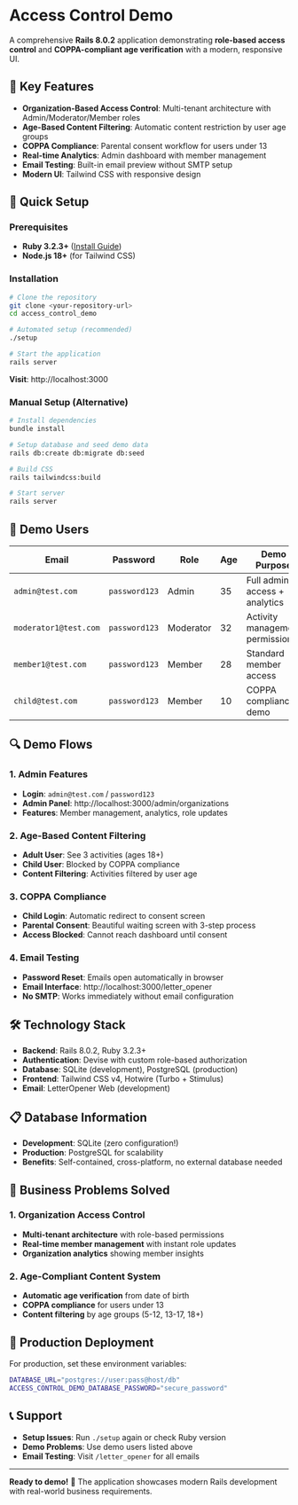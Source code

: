 # Access Control Demo

A comprehensive **Rails 8.0.2** application demonstrating **role-based access control** and **COPPA-compliant age verification** with a modern, responsive UI.

## 🎯 Key Features

- **Organization-Based Access Control**: Multi-tenant architecture with Admin/Moderator/Member roles
- **Age-Based Content Filtering**: Automatic content restriction by user age groups
- **COPPA Compliance**: Parental consent workflow for users under 13
- **Real-time Analytics**: Admin dashboard with member management
- **Email Testing**: Built-in email preview without SMTP setup
- **Modern UI**: Tailwind CSS with responsive design

## 🚀 Quick Setup

### Prerequisites
- **Ruby 3.2.3+** ([Install Guide](https://www.ruby-lang.org/en/downloads/))
- **Node.js 18+** (for Tailwind CSS)

### Installation

```bash
# Clone the repository
git clone <your-repository-url>
cd access_control_demo

# Automated setup (recommended)
./setup

# Start the application
rails server
```

**Visit**: http://localhost:3000

### Manual Setup (Alternative)

```bash
# Install dependencies
bundle install

# Setup database and seed demo data
rails db:create db:migrate db:seed

# Build CSS
rails tailwindcss:build

# Start server
rails server
```

## 👥 Demo Users

| Email | Password | Role | Age | Demo Purpose |
|-------|----------|------|-----|--------------|
| `admin@test.com` | `password123` | Admin | 35 | Full admin access + analytics |
| `moderator1@test.com` | `password123` | Moderator | 32 | Activity management permissions |
| `member1@test.com` | `password123` | Member | 28 | Standard member access |
| `child@test.com` | `password123` | Member | 10 | COPPA compliance demo |

## 🔍 Demo Flows

### 1. Admin Features
- **Login**: `admin@test.com` / `password123`
- **Admin Panel**: http://localhost:3000/admin/organizations
- **Features**: Member management, analytics, role updates

### 2. Age-Based Content Filtering
- **Adult User**: See 3 activities (ages 18+)
- **Child User**: Blocked by COPPA compliance
- **Content Filtering**: Activities filtered by user age

### 3. COPPA Compliance
- **Child Login**: Automatic redirect to consent screen
- **Parental Consent**: Beautiful waiting screen with 3-step process
- **Access Blocked**: Cannot reach dashboard until consent

### 4. Email Testing
- **Password Reset**: Emails open automatically in browser
- **Email Interface**: http://localhost:3000/letter_opener
- **No SMTP**: Works immediately without email configuration

## 🛠 Technology Stack

- **Backend**: Rails 8.0.2, Ruby 3.2.3+
- **Authentication**: Devise with custom role-based authorization
- **Database**: SQLite (development), PostgreSQL (production)
- **Frontend**: Tailwind CSS v4, Hotwire (Turbo + Stimulus)
- **Email**: LetterOpener Web (development)

## 📋 Database Information

- **Development**: SQLite (zero configuration!)
- **Production**: PostgreSQL for scalability
- **Benefits**: Self-contained, cross-platform, no external database needed

## 🎯 Business Problems Solved

### 1. Organization Access Control
- **Multi-tenant architecture** with role-based permissions
- **Real-time member management** with instant role updates
- **Organization analytics** showing member insights

### 2. Age-Compliant Content System
- **Automatic age verification** from date of birth
- **COPPA compliance** for users under 13
- **Content filtering** by age groups (5-12, 13-17, 18+)

## 🚀 Production Deployment

For production, set these environment variables:
```bash
DATABASE_URL="postgres://user:pass@host/db"
ACCESS_CONTROL_DEMO_DATABASE_PASSWORD="secure_password"
```

## 📞 Support

- **Setup Issues**: Run `./setup` again or check Ruby version
- **Demo Problems**: Use demo users listed above
- **Email Testing**: Visit `/letter_opener` for all emails

---

**Ready to demo!** 🎉 The application showcases modern Rails development with real-world business requirements.
